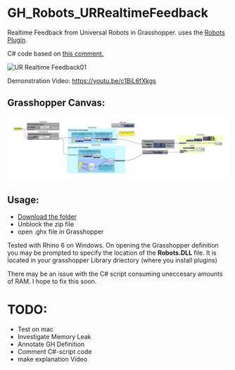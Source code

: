# GH_Robots_URRealtimeFeedback
 Realtime Feedback from Universal Robots in Grasshopper. uses the [Robots Plugin](https://github.com/visose/Robots/).

 C# code based on [this comment.](https://github.com/visose/Robots/issues/19#issuecomment-520556168)

![UR Realtime Feedback01](https://media3.giphy.com/media/EjhP0Xyx0qNc8hxUZq/giphy.gif)

Demonstration Video: 
https://youtu.be/c1BiL6fXkgs 


## Grasshopper Canvas:

![UR Realtime GH-Canvas](UR-Robotfeedback01_Canvas01.png)

## Usage: 
- [Download the folder](https://github.com/robin-gdwl/GH_Robots_URRealtimeFeedback/archive/main.zip)
- Unblock the zip file 
- open .ghx file in Grasshopper 


Tested with Rhino 6 on Windows. 
On opening the Grasshopper definition you may be prompted to specify the location of the **Robots.DLL** file. It is located in your grasshopper Library driectory (where you install plugins)

There may be an issue with the C# script consuming uneccesary amounts of RAM. I hope to fix this soon. 

# TODO:
- Test on mac 
- Investigate Memory Leak
- Annotate GH Definition 
- Comment C#-script code
- make explanation Video 